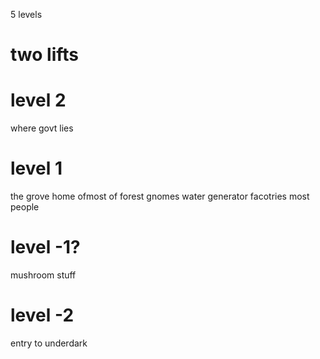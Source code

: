 5 levels
# two lifts

# level 2 
where govt lies
# level 1
the grove 
home ofmost of forest gnomes
water generator
facotries most people
# level -1?
mushroom stuff

# level -2
entry to underdark

